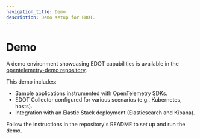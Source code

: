 ```yaml
---
navigation_title: Demo
description: Demo setup for EDOT.
---
```


# Demo

A demo environment showcasing EDOT capabilities is available in the [opentelemetry-demo repository](https://github.com/elastic/opentelemetry-demo).

This demo includes:

*   Sample applications instrumented with OpenTelemetry SDKs.
*   EDOT Collector configured for various scenarios (e.g., Kubernetes, hosts).
*   Integration with an Elastic Stack deployment (Elasticsearch and Kibana).

Follow the instructions in the repository's README to set up and run the demo.